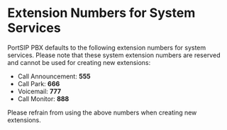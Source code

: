 # Extension Numbers for System Services

PortSIP PBX defaults to the following extension numbers for system services. Please note that these system extension numbers are reserved and cannot be used for creating new extensions:

* Call Announcement: **555**
* Call Park: **666**
* Voicemail: **777**
* Call Monitor: **888**

Please refrain from using the above numbers when creating new extensions.

